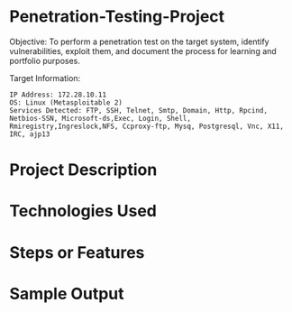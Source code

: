 # Penetration-Testing-Project
Objective:
To perform a penetration test on the target system, identify vulnerabilities, exploit them, and document the process for learning and portfolio purposes.

Target Information:

    IP Address: 172.28.10.11
    OS: Linux (Metasploitable 2)
    Services Detected: FTP, SSH, Telnet, Smtp, Domain, Http, Rpcind, Netbios-SSN, Microsoft-ds,Exec, Login, Shell, Rmiregistry,Ingreslock,NFS, Ccproxy-ftp, Mysq, Postgresql, Vnc, X11, IRC, ajp13

# Project Description

# Technologies Used

# Steps or Features 

# Sample Output 


